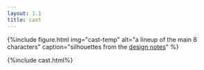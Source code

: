 ```yaml
---
layout: 1.1
title: cast
---
```

{%include figure.html
	img="cast-temp"
	alt="a lineup of the main 8 characters"
	caption="silhouettes from the <a href='/gallery/designnotes'>design notes</a>"
%}

{%include cast.html%}